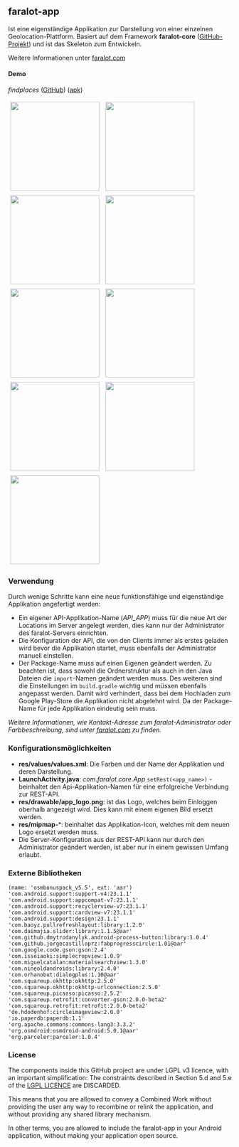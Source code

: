 ## faralot-app
Ist eine eigenständige Applikation zur Darstellung von einer einzelnen Geolocation-Plattform.
 Basiert auf dem Framework **faralot-core** ([GitHub-Projekt](https://github.com/bestog/faralot-core)) und ist das Skeleton zum Entwickeln.
 
Weitere Informationen unter [faralot.com](https//faralot.com)

#### Demo
*findplaces* ([GitHub](https://github.com/bestog/findplaces)) ([apk](https://github.com/bestog/findplaces/releases/latest))

<img src="http://faralot.com/assets/faralot/login.png" height="200px" style="padding: 5px;">
<img src="http://faralot.com/assets/faralot/profile.png" height="200px" style="padding: 5px;">
<img src="http://faralot.com/assets/faralot/list.png" height="200px" style="padding: 5px;">
<img src="http://faralot.com/assets/faralot/map.png" height="200px" style="padding: 5px;"><br>
<img src="http://faralot.com/assets/faralot/detail-1.png" height="200px" style="padding: 5px;">
<img src="http://faralot.com/assets/faralot/detail-2.png" height="200px" style="padding: 5px;">
<img src="http://faralot.com/assets/faralot/drawer.png" height="200px" style="padding: 5px;">
<img src="http://faralot.com/assets/faralot/crop.png" height="200px" style="padding: 5px;">
<img src="http://faralot.com/assets/faralot/search.png" height="200px" style="padding: 5px;">

### Verwendung
Durch wenige Schritte kann eine neue funktionsfähige und eigenständige Applikation angefertigt werden:
* Ein eigener API-Applikation-Name (*API_APP*) muss für die neue Art der Locations im Server angelegt werden, dies kann nur der Administrator des faralot-Servers einrichten.
* Die Konfiguration der API, die von den Clients immer als erstes geladen wird bevor die Applikation startet, muss ebenfalls der Administrator manuell einstellen.
* Der Package-Name muss auf einen Eigenen geändert werden. Zu beachten ist, dass sowohl die Ordnerstruktur als auch in den Java Dateien die `import`-Namen geändert werden muss. Des weiteren sind die Einstellungen im `build.gradle` wichtig und müssen ebenfalls angepasst werden. Damit wird verhindert, dass bei dem Hochladen zum Google Play-Store die Applikation nicht abgelehnt wird. Da der Package-Name für jede Applikation eindeutig sein muss. 

*Weitere Informationen, wie Kontakt-Adresse zum faralot-Administrator oder Farbbeschreibung, sind unter [faralot.com](https//faralot.com) zu finden.*

### Konfigurationsmöglichkeiten
* **res/values/values.xml**: Die Farben und der Name der Applikation und deren Darstellung.
* **LaunchActivity.java**: *com.faralot.core.App* `setRest(<app_name>)` - beinhaltet den Api-Applikation-Namen für eine erfolgreiche Verbindung zur REST-API.
* **res/drawable/app_logo.png**: ist das Logo, welches beim Einloggen oberhalb angezeigt wird. Dies kann mit einem eigenen Bild ersetzt werden.
* **res/mipmap-***: beinhaltet das Applikation-Icon, welches mit dem neuen Logo ersetzt werden muss.
* Die Server-Konfiguration aus der REST-API kann nur durch den Administrator geändert werden, ist aber nur in einem gewissen Umfang erlaubt.

### Externe Bibliotheken
	(name: 'osmbonuspack_v5.5', ext: 'aar')
 	'com.android.support:support-v4:23.1.1'
	'com.android.support:appcompat-v7:23.1.1'
	'com.android.support:recyclerview-v7:23.1.1'
	'com.android.support:cardview-v7:23.1.1'
	'com.android.support:design:23.1.1'
	'com.baoyz.pullrefreshlayout:library:1.2.0'
	'com.daimajia.slider:library:1.1.5@aar'
	'com.github.dmytrodanylyk.android-process-button:library:1.0.4'
	'com.github.jorgecastilloprz:fabprogresscircle:1.01@aar'
	'com.google.code.gson:gson:2.4'
	'com.isseiaoki:simplecropview:1.0.9'
	'com.miguelcatalan:materialsearchview:1.3.0'
	'com.nineoldandroids:library:2.4.0'
	'com.orhanobut:dialogplus:1.10@aar'
	'com.squareup.okhttp:okhttp:2.5.0'
	'com.squareup.okhttp:okhttp-urlconnection:2.5.0'
	'com.squareup.picasso:picasso:2.5.2'
	'com.squareup.retrofit:converter-gson:2.0.0-beta2'
	'com.squareup.retrofit:retrofit:2.0.0-beta2'
	'de.hdodenhof:circleimageview:2.0.0'
	'io.paperdb:paperdb:1.1'
	'org.apache.commons:commons-lang3:3.3.2'
	'org.osmdroid:osmdroid-android:5.0.1@aar'
	'org.parceler:parceler:1.0.4'

### License
The components inside this GitHub project are under LGPL v3 licence, with an important simplification: 
The constraints described in Section 5.d and 5.e of the [LGPL LICENCE](https://github.com/bestog/faralot-core/blob/master/LICENSE) are DISCARDED. 

This means that you are allowed to convey a Combined Work without providing the user any way to recombine or relink the application, and without providing any shared library mechanism. 

In other terms, you are allowed to include the faralot-app in your Android application, without making your application open source. 

